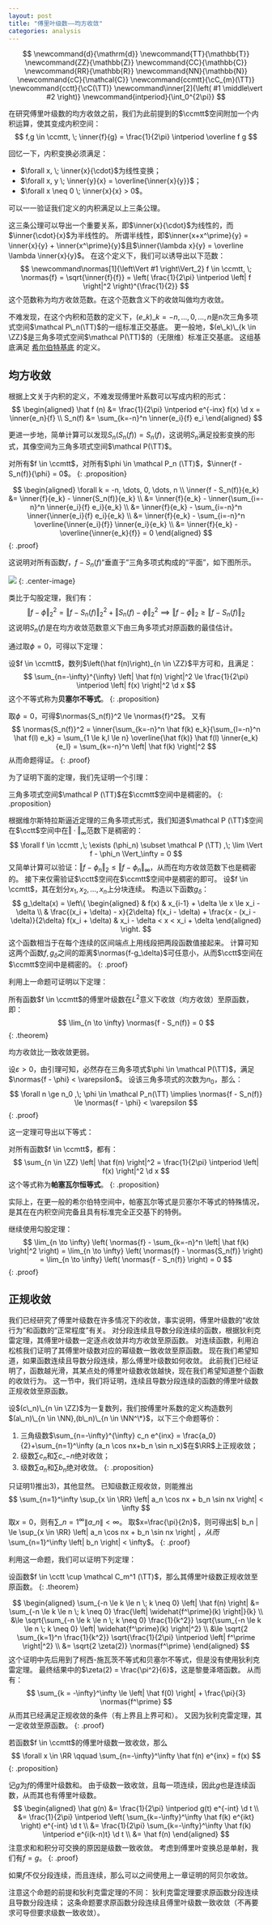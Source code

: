 ```yaml
---
layout: post
title: "傅里叶级数——均方收敛"
categories: analysis
---
```


$$
\newcommand{d}{\mathrm{d}}
\newcommand{TT}{\mathbb{T}}
\newcommand{ZZ}{\mathbb{Z}}
\newcommand{CC}{\mathbb{C}}
\newcommand{RR}{\mathbb{R}}
\newcommand{NN}{\mathbb{N}}
\newcommand{cC}{\mathcal{C}}
\newcommand{ccmtt}{\cC_{m}(\TT)}
\newcommand{cctt}{\cC(\TT)}
\newcommand\inner[2]{\left( #1 \middle\vert #2 \right)}
\newcommand{intperiod}{\int_0^{2\pi}}
$$

在研究傅里叶级数的均方收敛之前，我们为此前提到的$\ccmtt$空间附加一个内积运算，使其变成内积空间：
$$
f,g \in \ccmtt, \; \inner{f}{g} = \frac{1}{2\pi} \intperiod \overline f g
$$

回忆一下，内积变换必须满足：

- $\forall x, \; \inner{x}{\cdot}$为线性变换；
- $\forall x, y \; \inner{y}{x} = \overline{\inner{x}{y}}$；
- $\forall x \neq 0 \; \inner{x}{x} > 0$。

可以一一验证我们定义的内积满足以上三条公理。

这三条公理可以导出一个重要关系，即$\inner{x}{\cdot}$为线性的，而$\inner{\cdot}{x}$为半线性的。
所谓半线性，即$\inner{x+x^\prime}{y} = \inner{x}{y} + \inner{x^\prime}{y}$且$\inner{\lambda x}{y} = \overline \lambda \inner{x}{y}$。
在这个定义下，我们可以诱导出以下范数：
$$
\newcommand\normas[1]{\left\Vert #1 \right\Vert_2}
f \in \ccmtt, \; \normas{f} = \sqrt{\inner{f}{f}} = \left( \frac{1}{2\pi} \intperiod \left| f \right|^2 \right)^{\frac{1}{2}}
$$
这个范数称为均方收敛范数。在这个范数含义下的收敛叫做均方收敛。

不难发现，在这个内积和范数的定义下，$(e\_k)\_{k=-n, \dots, 0, \dots , n}$是n次三角多项式空间$\mathcal P\_n(\TT)$的一组标准正交基底。
更一般地，$(e\_k)\_{k \in \ZZ}$是三角多项式空间$\mathcal P(\TT)$的（无限维）标准正交基底。
这组基底满足 [希尔伯特基底](https://mathworld.wolfram.com/HilbertBasis.html) 的定义。

## 均方收敛

根据上文关于内积的定义，不难发现傅里叶系数可以写成内积的形式：
$$
\begin{aligned}
\hat f (n) &= \frac{1}{2\pi} \intperiod e^{-inx} f(x) \d x = \inner{e_n}{f} \\
S_n(f) &= \sum_{k=-n}^n \inner{e_i}{f} e_i
\end{aligned}
$$

更进一步地，简单计算可以发现$S_n(S_n(f)) = S_n(f)$，这说明$S_n$满足投影变换的形式，其像空间为三角多项式空间$\mathcal P(\TT)$。

对所有$f \in \ccmtt$，对所有$\phi \in \mathcal P_n (\TT)$，$\inner{f - S_n(f)}{\phi} = 0$。
{: .proposition}

$$
\begin{aligned}
\forall k = -n, \dots, 0, \dots, n \\
\inner{f - S_n(f)}{e_k} &= \inner{f}{e_k} - \inner{S_n(f)}{e_k} \\
&= \inner{f}{e_k} - \inner{\sum_{i=-n}^n \inner{e_i}{f} e_i}{e_k} \\
&= \inner{f}{e_k} - \sum_{i=-n}^n \inner{\inner{e_i}{f} e_i}{e_k} \\
&= \inner{f}{e_k} - \sum_{i=-n}^n \overline{\inner{e_i}{f}} \inner{e_i}{e_k} \\
&= \inner{f}{e_k} - \overline{\inner{e_k}{f}} = 0
\end{aligned}
$$
{: .proof}

这说明对所有函数$f$，$f-S_n(f)$“垂直于”三角多项式构成的“平面”，如下图所示。

![](/assets/perpendicular.svg)
{: .center-image}

类比于勾股定理，我们有：
$$
\left\Vert f - \phi \right\Vert_2^2 = \left\Vert f - S_n(f) \right\Vert_2^2 + \left\Vert S_n(f) - \phi \right\Vert_2^2
\implies
\left\Vert f - \phi \right\Vert_2 \ge \left\Vert f - S_n(f) \right\Vert_2
$$
这说明$S_n(f)$是在均方收敛范数意义下由三角多项式对原函数的最佳估计。

通过取$\phi = 0$，可得以下定理：

设$f \in \ccmtt$，数列$\left(\hat f(n)\right)_{n \in \ZZ}$平方可和，且满足：
$$
\sum_{n=-\infty}^{\infty} \left| \hat f(n) \right|^2 \le \frac{1}{2\pi} \intperiod \left| f(x) \right|^2 \d x
$$
这个不等式称为**贝塞尔不等式**。
{: .proposition}

取$\phi = 0$，可得$\normas{S_n(f)}^2 \le \normas{f}^2$。
又有
$$
\normas{S_n(f)}^2 = 
\inner{\sum_{k=-n}^n \hat f(k) e_k}{\sum_{l=-n}^n \hat f(l) e_k} = 
\sum_{1 \le k,l \le n} \overline{\hat f(k)} \hat f(l) \inner{e_k}{e_l} =
\sum_{k=-n}^n \left| \hat f(k) \right|^2
$$
从而命题得证。
{: .proof}

为了证明下面的定理，我们先证明一个引理：

三角多项式空间$\mathcal P (\TT)$在$\ccmtt$空间中是稠密的。
{: .proposition}

根据维尔斯特拉斯逼近定理的三角多项式形式，我们知道$\mathcal P (\TT)$空间在$\cctt$空间中在$\Vert \cdot \Vert_\infty$范数下是稠密的：
$$
\forall f \in \ccmtt ,\; \exists (\phi_n) \subset \mathcal P (\TT) ,\; \lim \Vert f - \phi_n \Vert_\infty = 0
$$
又简单计算可以验证：$\Vert f-\phi_n \Vert_2 \le \Vert f-\phi_n \Vert_\infty$，从而在均方收敛范数下也是稠密的。
接下来仅需验证$\cctt$空间在$\ccmtt$空间中是稠密的即可。
设$f \in \ccmtt$，其在划分$x_1, x_2, \dots, x_n$上分块连续。
构造以下函数$g_\delta$：
$$
g_\delta(x) =
\left\{
\begin{aligned}
& f(x) & x_{i-1} + \delta \le x \le x_i - \delta \\
& \frac{(x_i + \delta) - x}{2\delta} f(x_i - \delta) + \frac{x - (x_i - \delta)}{2\delta} f(x_i + \delta) 
& x_i - \delta < x < x_i + \delta
\end{aligned}
\right.
$$
这个函数相当于在每个连续的区间端点上用线段把两段函数值接起来。
计算可知这两个函数$f,g_\delta$之间的距离$\normas{f-g_\delta}$可任意小，从而$\cctt$空间在$\ccmtt$空间中是稠密的。
{: .proof}

利用上一命题可证明以下定理：

所有函数$f \in \ccmtt$的傅里叶级数在$L^2$意义下收敛（均方收敛）至原函数，即：
$$
\lim_{n \to \infty} \normas{f - S_n(f)} = 0
$$
{: .theorem}

均方收敛比一致收敛更弱。

设$\varepsilon > 0$，由引理可知，必然存在三角多项式$\phi \in \mathcal P(\TT)$，满足$\normas{f - \phi} < \varepsilon$。
设该三角多项式的次数为$n_0$，那么：
$$
\forall n \ge n_0 ,\; \phi \in \mathcal P_n(\TT)
\implies
\normas{f - S_n(f)} \le \normas{f - \phi} < \varepsilon
$$
{: .proof}

这一定理可导出以下等式：

对所有函数$f \in \ccmtt$，都有：
$$
\sum_{n \in \ZZ} \left| \hat f(n) \right|^2 = \frac{1}{2\pi} \intperiod \left| f(x) \right|^2 \d x
$$
这个等式称为**帕塞瓦尔恒等式**。
{: .proposition}

实际上，在更一般的希尔伯特空间中，帕塞瓦尔等式是贝塞尔不等式的特殊情况，是其在在内积空间完备且具有标准完全正交基下的特例。

继续使用勾股定理：
$$
\lim_{n \to \infty} \left( \normas{f} - \sum_{k=-n}^n \left| \hat f(k) \right|^2 \right) =
\lim_{n \to \infty} \left( \normas{f} - \normas{S_n(f)} \right) =
\lim_{n \to \infty} \left( \normas{f - S_n(f)} \right) = 0
$$
{: .proof}

## 正规收敛

我们已经研究了傅里叶级数在许多情况下的收敛，事实说明，傅里叶级数的“收敛行为”和函数的“正常程度”有关。
对分段连续且导数分段连续的函数，根据狄利克雷定理，其傅里叶级数一定逐点收敛并均方收敛至原函数。
对连续函数，利用泊松核我们证明了其傅里叶级数对应的幂级数一致收敛至原函数。
现在我们希望知道，如果函数连续且导数分段连续，那么傅里叶级数如何收敛。
此前我们已经证明了，函数越光滑，其某点处的傅里叶级数收敛越快，现在我们希望知道整个函数的收敛行为。
这一节中，我们将证明，连续且导数分段连续的函数的傅里叶级数正规收敛至原函数。

设$(c\_n)\_{n \in \ZZ}$为一复数列，我们按傅里叶系数的定义构造数列$(a\_n)\_{n \in \NN},(b\_n)\_{n \in \NN^\*}$，以下三个命题等价：
1) 三角级数$\sum_{n=-\infty}^{\infty} c_n e^{inx} = \frac{a_0}{2}+\sum_{n=1}^\infty (a_n \cos nx+b_n \sin n_x)$在$\RR$上正规收敛；
2) 级数$\sum c_n$和$\sum c\_{-n}$绝对收敛；
3) 级数$\sum a_n$和$\sum b_n$绝对收敛。
{: .proposition}

只证明1)推出3)，其他显然。
已知级数正规收敛，则能推出
$$
\sum_{n=1}^\infty \sup_{x \in \RR} \left| a_n \cos nx + b_n \sin nx \right| < \infty
$$
取$x=0$，则有$\sum\_{n=1}^\infty \left\| a\_n \right\| < \infty$。
取$x=\frac{\pi}{2n}$，则可得出$\| b\_n \| \le \sup\_{x \in \RR} \left\| a\_n \cos nx + b\_n \sin nx \right\| $，从而$\sum\_{n=1}^\infty \left\| b\_n \right\| < \infty$。
{: .proof}

利用这一命题，我们可以证明下列定理：

设函数$f \in \cctt \cup \mathcal C_m^1 (\TT)$，那么其傅里叶级数正规收敛至原函数。
{: .theorem}

$$
\begin{aligned}
\sum_{-n \le k \le n \; k \neq 0} \left| \hat f(n) \right| 
&= \sum_{-n \le k \le n \; k \neq 0} \frac{\left| \widehat{f^\prime}(k) \right|}{k}  \\
&\le \sqrt{\sum_{-n \le k \le n \; k \neq 0} \frac{1}{k^2}} \sqrt{\sum_{-n \le k \le n \; k \neq 0} \left| \widehat{f^\prime}(k) \right|^2} \\
&\le \sqrt{2 \sum_{k=1}^n \frac{1}{k^2}} \sqrt{\frac{1}{2\pi} \intperiod \left| f^\prime \right|^2} \\
&= \sqrt{2 \zeta(2)} \normas{f^\prime}
\end{aligned}
$$
这个证明中先后用到了柯西-施瓦茨不等式和贝塞尔不等式，但是没有使用狄利克雷定理。
最终结果中的$\zeta(2) = \frac{\pi^2}{6}$，这是黎曼泽塔函数。
从而有：
$$
\sum_{k = -\infty}^\infty \le \left| \hat f(0) \right| + \frac{\pi}{3} \normas{f^\prime}
$$
从而其已经满足正规收敛的条件（有上界且上界可和）。
又因为狄利克雷定理，其一定收敛至原函数。
{: .proof}

若函数$f \in \ccmtt$的傅里叶级数一致收敛，那么
$$
\forall x \in \RR \qquad \sum_{n=-\infty}^\infty \hat f(n) e^{inx} = f(x)
$$
{: .proposition}

记$g$为$f$的傅里叶级数和。
由于级数一致收敛，且每一项连续，因此$g$也是连续函数，从而其也有傅里叶级数。
$$
\begin{aligned}
\hat g(n) 
&= \frac{1}{2\pi} \intperiod g(t) e^{-int} \d t \\
&= \frac{1}{2\pi} \intperiod \left( \sum_{k=-\infty}^\infty \hat f(k) e^{ikt} \right) e^{-int} \d t \\
&= \frac{1}{2\pi} \sum_{k=-\infty}^\infty \hat f(k) \intperiod e^{i(k-n)t} \d t \\
&= \hat f(n)
\end{aligned}
$$
注意求和和积分可交换的原因是级数一致收敛。
考虑到傅里叶变换总是单射，我们有$f = g$。
{: .proof}

如果$f$不仅分段连续，而且连续，那么可以之间使用上一章证明的阿贝尔收敛。

注意这个命题的前提和狄利克雷定理的不同：
狄利克雷定理要求原函数分段连续且导数分段连续；
这条命题要求原函数分段连续且傅里叶级数一致收敛（不再要求可导但要求级数一致收敛）。
